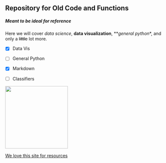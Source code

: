 ## Repository for Old Code and Functions   

##### Meant to be ideal for reference   

Here we will cover *data science*, **data visualization**, **_general python_*, and only a ~~little~~ lot more.   

- [x] Data Vis
- [ ] General Python
- [x] Markdown
- [ ] Classifiers




[comment]: <> (This is a comment, it will not be included)

<img src="https://ih1.redbubble.net/image.5180697688.0966/st,small,507x507-pad,600x600,f8f8f8.u1.jpg" width="200" height="200" />


[We love this site for resources](https://towardsdatascience.com/)
